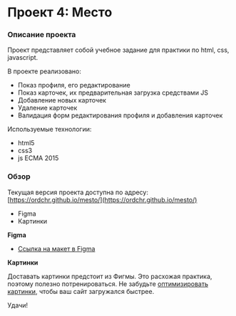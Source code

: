 # Проект 4: Место

### Описание проекта
Проект представляет собой учебное задание для практики по html, css, javascript.

В проекте реализовано:
* Показ профиля, его редактирование
* Показ карточек, их предварительная загрузка средствами JS
* Добавление новых карточек
* Удаление карточек
* Валидация форм редактирования профиля и добавления карточек

Используемые технологии:
* html5
* css3
* js ECMA 2015

### Обзор

Текущая версия проекта доступна по адресу: [https://ordchr.github.io/mesto/](https://ordchr.github.io/mesto/)

* Figma
* Картинки

**Figma**

* [Ссылка на макет в Figma](https://www.figma.com/file/StZjf8HnoeLdiXS7dYrLAh/JavaScript.-Sprint-4)

**Картинки**

Доставать картинки предстоит из Фигмы. Это расхожая практика, поэтому полезно потренироваться.
Не забудьте [оптимизировать картинки](https://tinypng.com/), чтобы ваш сайт загружался быстрее.

Удачи!
